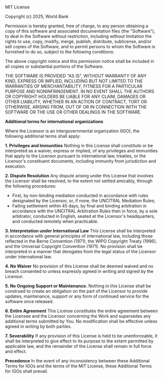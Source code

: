 MIT License

Copyright (c) 2025, World Bank


Permission is hereby granted, free of charge, to any person obtaining a copy
of this software and associated documentation files (the "Software"), to deal
in the Software without restriction, including without limitation the rights
to use, copy, modify, merge, publish, distribute, sublicense, and/or sell
copies of the Software, and to permit persons to whom the Software is
furnished to do so, subject to the following conditions:

The above copyright notice and this permission notice shall be included in all
copies or substantial portions of the Software.

THE SOFTWARE IS PROVIDED "AS IS", WITHOUT WARRANTY OF ANY KIND, EXPRESS OR
IMPLIED, INCLUDING BUT NOT LIMITED TO THE WARRANTIES OF MERCHANTABILITY,
FITNESS FOR A PARTICULAR PURPOSE AND NONINFRINGEMENT. IN NO EVENT SHALL THE
AUTHORS OR COPYRIGHT HOLDERS BE LIABLE FOR ANY CLAIM, DAMAGES OR OTHER
LIABILITY, WHETHER IN AN ACTION OF CONTRACT, TORT OR OTHERWISE, ARISING FROM,
OUT OF OR IN CONNECTION WITH THE SOFTWARE OR THE USE OR OTHER DEALINGS IN THE
SOFTWARE.


**Additional terms for international organizations** 
 
Where the Licensor is an intergovernmental organization (IGO), the following additional terms shall apply:

**1. Privileges and Immunities** Nothing in this License shall constitute or be interpreted as a waiver, express or implied, of any privileges and immunities that apply to the Licensor pursuant to international law, treaties, or the Licensor's constituent documents, including immunity from jurisdiction and execution. 

**2. Dispute Resolution** Any dispute arising under this License that involves the Licensor shall be resolved, to the extent not settled amicably, through the following procedures: 
  - First, by non-binding mediation conducted in accordance with rules designated by the Licensor, or, if none, the UNCITRAL Mediation Rules; 
  - Failing settlement within 45 days, by final and binding arbitration in accordance with the UNCITRAL Arbitration Rules then in force, by a sole arbitrator, conducted in English, seated at the Licensor's headquarters, and conducted remotely when practicable. 

**3. Interpretation under International Law** This License shall be interpreted in accordance with general principles of international law, including those reflected in the Berne Convention (1971), the WIPO Copyright Treaty (1996), and the Universal Copyright Convention (1971). No provision shall be interpreted in a manner that derogates from the legal status of the Licensor under international law. 

**4. No Waiver** No provision of this License shall be deemed waived and no breach consented to unless expressly agreed in writing and signed by the Licensor. 

**5. No Ongoing Support or Maintenance.** Nothing in this License shall be construed to create an obligation on the part of the Licensor to provide updates, maintenance, support or any form of continued service for the software once released. 

**6. Entire Agreement** This License constitutes the entire agreement between the Licensee and the Licensor concerning the Work and supersedes any additional terms submitted by You. No modification shall be effective unless agreed in writing by both parties. 

**7. Severability** If any provision of this License is held to be unenforceable, it shall be interpreted to give effect to its purpose to the extent permitted by applicable law, and the remainder of the License shall remain in full force and effect. 

**Precedence** In the event of any inconsistency between these Additional Terms for IGOs and the terms of the MIT License, these Additional Terms for IGOs shall prevail.  
